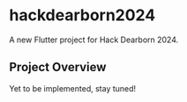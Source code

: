 # hackdearborn2024

A new Flutter project for Hack Dearborn 2024.

## Project Overview

Yet to be implemented, stay tuned!
